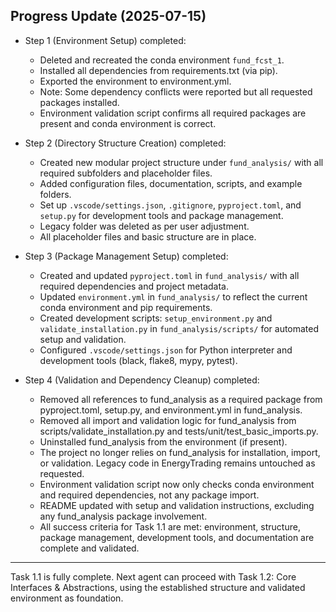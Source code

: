 ## Progress Update (2025-07-15)

- Step 1 (Environment Setup) completed:
    - Deleted and recreated the conda environment `fund_fcst_1`.
    - Installed all dependencies from requirements.txt (via pip).
    - Exported the environment to environment.yml.
    - Note: Some dependency conflicts were reported but all requested packages installed.
    - Environment validation script confirms all required packages are present and conda environment is correct.

- Step 2 (Directory Structure Creation) completed:
    - Created new modular project structure under `fund_analysis/` with all required subfolders and placeholder files.
    - Added configuration files, documentation, scripts, and example folders.
    - Set up `.vscode/settings.json`, `.gitignore`, `pyproject.toml`, and `setup.py` for development tools and package management.
    - Legacy folder was deleted as per user adjustment.
    - All placeholder files and basic structure are in place.

- Step 3 (Package Management Setup) completed:
    - Created and updated `pyproject.toml` in `fund_analysis/` with all required dependencies and project metadata.
    - Updated `environment.yml` in `fund_analysis/` to reflect the current conda environment and pip requirements.
    - Created development scripts: `setup_environment.py` and `validate_installation.py` in `fund_analysis/scripts/` for automated setup and validation.
    - Configured `.vscode/settings.json` for Python interpreter and development tools (black, flake8, mypy, pytest).

- Step 4 (Validation and Dependency Cleanup) completed:
    - Removed all references to fund_analysis as a required package from pyproject.toml, setup.py, and environment.yml in fund_analysis.
    - Removed all import and validation logic for fund_analysis from scripts/validate_installation.py and tests/unit/test_basic_imports.py.
    - Uninstalled fund_analysis from the environment (if present).
    - The project no longer relies on fund_analysis for installation, import, or validation. Legacy code in EnergyTrading remains untouched as requested.
    - Environment validation script now only checks conda environment and required dependencies, not any package import.
    - README updated with setup and validation instructions, excluding any fund_analysis package involvement.
    - All success criteria for Task 1.1 are met: environment, structure, package management, development tools, and documentation are complete and validated.

---

Task 1.1 is fully complete. Next agent can proceed with Task 1.2: Core Interfaces & Abstractions, using the established structure and validated environment as foundation.

